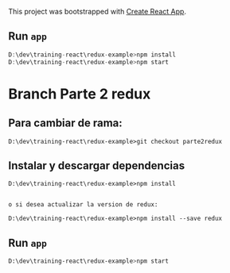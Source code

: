 This project was bootstrapped with [Create React App](https://github.com/facebookincubator/create-react-app).

## Run `app`
```js
D:\dev\training-react\redux-example>npm install
D:\dev\training-react\redux-example>npm start

```

# Branch Parte 2 redux
## Para cambiar de rama:
```
D:\dev\training-react\redux-example>git checkout parte2redux

```
## Instalar y descargar dependencias 
```
D:\dev\training-react\redux-example>npm install


o si desea actualizar la version de redux:

D:\dev\training-react\redux-example>npm install --save redux

```

## Run `app`
```sh
D:\dev\training-react\redux-example>npm start

```